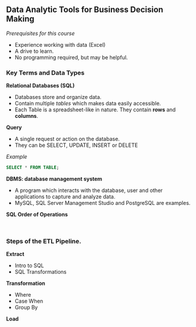 ## **Data Analytic Tools for Business Decision Making**

*Prerequisites for this course*
- Experience working with data (Excel)
- A drive to learn.
- No programming required, but may be helpful. 

### Key Terms and Data Types
**Relational Databases (SQL)**
- Databases store and organize data. 
- Contain multiple _tables_ which makes data easily accessible.
- Each Table is a spreadsheet-like in nature. They contain **rows** and **columns**. 

**Query**
- A single request or action on the database.
- They can be SELECT, UPDATE, INSERT or DELETE

_Example_
```sql
SELECT * FROM TABLE;
```

**DBMS: database management system**
- A program which interacts with the database, user and other applications to capture and analyze data. 
- MySQL, SQL Server Management Studio and PostgreSQL are examples. 

**SQL Order of Operations** 





<br> 

### Steps of the ETL Pipeline. 

**__Extract__**

- Intro to SQL
- SQL Transformations

**__Transformation__**
- Where
- Case When
- Group By

**__Load__**

